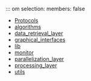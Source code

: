 ::: om
    selection:
      members: false

  * [Protocols](Protocols/index.md)
  * [algorithms](algorithms/index.md)
  * [data_retrieval_layer](data_retrieval_layer/index.md)
  * [graphical_interfaces](graphical_interfaces/index.md)
  * [lib](lib/index.md)
  * [monitor](monitor.md)
  * [parallelization_layer](parallelization_layer/index.md)
  * [processing_layer](processing_layer/index.md)
  * [utils](utils/index.md)
